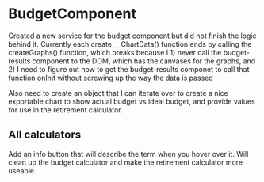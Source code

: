 # BudgetComponent

Created a new service for the budget component but did not finish the logic behind it. Currently each create___ChartData() function ends by calling the createGraphs() function, which breaks because I 1) never call the budget-results component to the DOM, which has the canvases for the graphs, and 2) I need to figure out how to get the budget-results componet to call that function onInit without screwing up the way the data is passed

Also need to create an object that I can iterate over to create a nice exportable chart to show actual budget vs ideal budget, and provide values for use in the retirement calculator.

## All calculators

Add an info button that will describe the term when you hover over it. Will clean up the budget calculator and make the retirement calculator more useable.